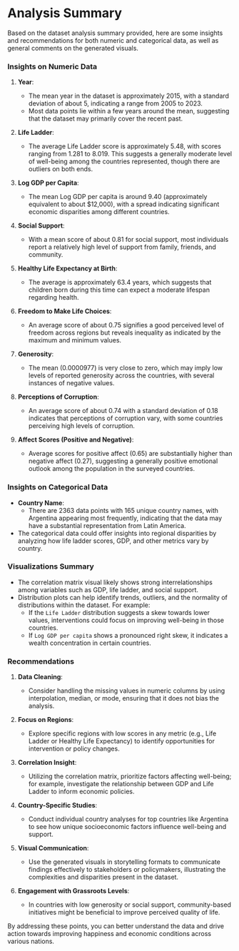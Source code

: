 # Analysis Summary

Based on the dataset analysis summary provided, here are some insights and recommendations for both numeric and categorical data, as well as general comments on the generated visuals.

### Insights on Numeric Data
1. **Year**:
   - The mean year in the dataset is approximately 2015, with a standard deviation of about 5, indicating a range from 2005 to 2023.
   - Most data points lie within a few years around the mean, suggesting that the dataset may primarily cover the recent past.

2. **Life Ladder**:
   - The average Life Ladder score is approximately 5.48, with scores ranging from 1.281 to 8.019. This suggests a generally moderate level of well-being among the countries represented, though there are outliers on both ends.

3. **Log GDP per Capita**:
   - The mean Log GDP per capita is around 9.40 (approximately equivalent to about $12,000), with a spread indicating significant economic disparities among different countries.

4. **Social Support**:
   - With a mean score of about 0.81 for social support, most individuals report a relatively high level of support from family, friends, and community.

5. **Healthy Life Expectancy at Birth**:
   - The average is approximately 63.4 years, which suggests that children born during this time can expect a moderate lifespan regarding health.

6. **Freedom to Make Life Choices**:
   - An average score of about 0.75 signifies a good perceived level of freedom across regions but reveals inequality as indicated by the maximum and minimum values.

7. **Generosity**:
   - The mean (0.0000977) is very close to zero, which may imply low levels of reported generosity across the countries, with several instances of negative values.

8. **Perceptions of Corruption**:
   - An average score of about 0.74 with a standard deviation of 0.18 indicates that perceptions of corruption vary, with some countries perceiving high levels of corruption.

9. **Affect Scores (Positive and Negative)**:
   - Average scores for positive affect (0.65) are substantially higher than negative affect (0.27), suggesting a generally positive emotional outlook among the population in the surveyed countries.

### Insights on Categorical Data
- **Country Name**:
   - There are 2363 data points with 165 unique country names, with Argentina appearing most frequently, indicating that the data may have a substantial representation from Latin America.
- The categorical data could offer insights into regional disparities by analyzing how life ladder scores, GDP, and other metrics vary by country.

### Visualizations Summary
- The correlation matrix visual likely shows strong interrelationships among variables such as GDP, life ladder, and social support.
- Distribution plots can help identify trends, outliers, and the normality of distributions within the dataset. For example:
  - If the `Life Ladder` distribution suggests a skew towards lower values, interventions could focus on improving well-being in those countries.
  - If `Log GDP per capita` shows a pronounced right skew, it indicates a wealth concentration in certain countries.

### Recommendations
1. **Data Cleaning**:
   - Consider handling the missing values in numeric columns by using interpolation, median, or mode, ensuring that it does not bias the analysis.
  
2. **Focus on Regions**:
   - Explore specific regions with low scores in any metric (e.g., Life Ladder or Healthy Life Expectancy) to identify opportunities for intervention or policy changes.
  
3. **Correlation Insight**:
   - Utilizing the correlation matrix, prioritize factors affecting well-being; for example, investigate the relationship between GDP and Life Ladder to inform economic policies.

4. **Country-Specific Studies**:
   - Conduct individual country analyses for top countries like Argentina to see how unique socioeconomic factors influence well-being and support.

5. **Visual Communication**:
   - Use the generated visuals in storytelling formats to communicate findings effectively to stakeholders or policymakers, illustrating the complexities and disparities present in the dataset.

6. **Engagement with Grassroots Levels**:
   - In countries with low generosity or social support, community-based initiatives might be beneficial to improve perceived quality of life. 

By addressing these points, you can better understand the data and drive action towards improving happiness and economic conditions across various nations.